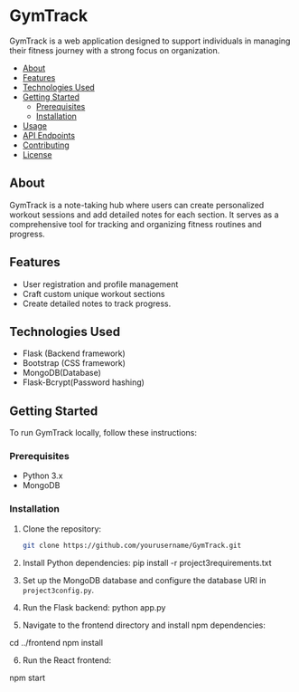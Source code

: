 # GymTrack

GymTrack is a web application designed to support individuals in managing their fitness journey with a strong focus on organization.

- [About](#about)
- [Features](#features)
- [Technologies Used](#technologies-used)
- [Getting Started](#getting-started)
  - [Prerequisites](#prerequisites)
  - [Installation](#installation)
- [Usage](#usage)
- [API Endpoints](#api-endpoints)
- [Contributing](#contributing)
- [License](#license)

## About

GymTrack is a note-taking hub where users can create personalized workout sessions and add detailed notes for each section. It serves as a comprehensive tool for tracking and organizing fitness routines and progress.

## Features

- User registration and profile management
- Craft custom unique workout sections
- Create detailed notes to track progress.

## Technologies Used
- Flask (Backend framework)
- Bootstrap (CSS framework)
- MongoDB(Database)
- Flask-Bcrypt(Password hashing)

## Getting Started

To run GymTrack locally, follow these instructions:

### Prerequisites

- Python 3.x
- MongoDB

### Installation

1. Clone the repository:

   ```bash
   git clone https://github.com/yourusername/GymTrack.git

2. Install Python dependencies:
pip install -r project3requirements.txt

3. Set up the MongoDB database and configure the database URI in `project3config.py`.

4. Run the Flask backend:
python app.py

5. Navigate to the frontend directory and install npm dependencies:

cd ../frontend
npm install

6. Run the React frontend:

npm start


